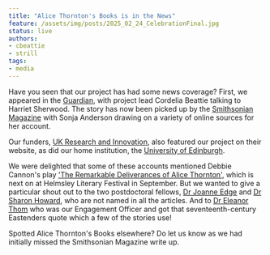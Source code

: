 ```yaml
---
title: "Alice Thornton's Books is in the News"
feature: /assets/img/posts/2025_02_24_CelebrationFinal.jpg
status: live
authors:
- cbeattie
- strill
tags:
- media
---
```


Have you seen that our project has had some news coverage? First, we appeared in the [Guardian](https://www.theguardian.com/culture/2025/aug/04/womans-memoirs-fascinating-insight-life-17th-century-northern-england), with project lead Cordelia Beattie talking to Harriet Sherwood. The story has now been picked up by the [Smithsonian Magazine](https://www.smithsonianmag.com/smart-news/read-the-dramatic-17th-century-memoirs-of-alice-thornton-who-wrote-four-versions-of-her-life-story-180987167/) with Sonja Anderson drawing on a variety of online sources for her account.

Our funders, [UK Research and Innovation](https://www.ukri.org/news/ahrc-project-sheds-light-on-the-life-of-17th-century-memoirist/), also featured our project on their website, as did our home institution, the [University of Edinburgh](https://www.ed.ac.uk/news/memoirs-share-vivid-life-of-17th-century-woman).

We were delighted that some of these accounts mentioned Debbie Cannon's play ['The Remarkable Deliverances of Alice Thornton'](https://debbiecannon.org/the-remarkable-deliverances-of-alice-thornton/), which is next on at Helmsley Literary Festival in September. But we wanted to give a particular shout out to the two postdoctoral fellows, [Dr Joanne Edge](https://thornton.kdl.kcl.ac.uk/people/jedge/) and [Dr Sharon Howard](https://thornton.kdl.kcl.ac.uk/people/showard/), who are not named in all the articles. And to [Dr Eleanor Thom](https://eleanorthom.com) who was our Engagement Officer and got that seventeenth-century Eastenders quote which a few of the stories use! 

Spotted Alice Thornton's Books elsewhere? Do let us know as we had initially missed the Smithsonian Magazine write up.


